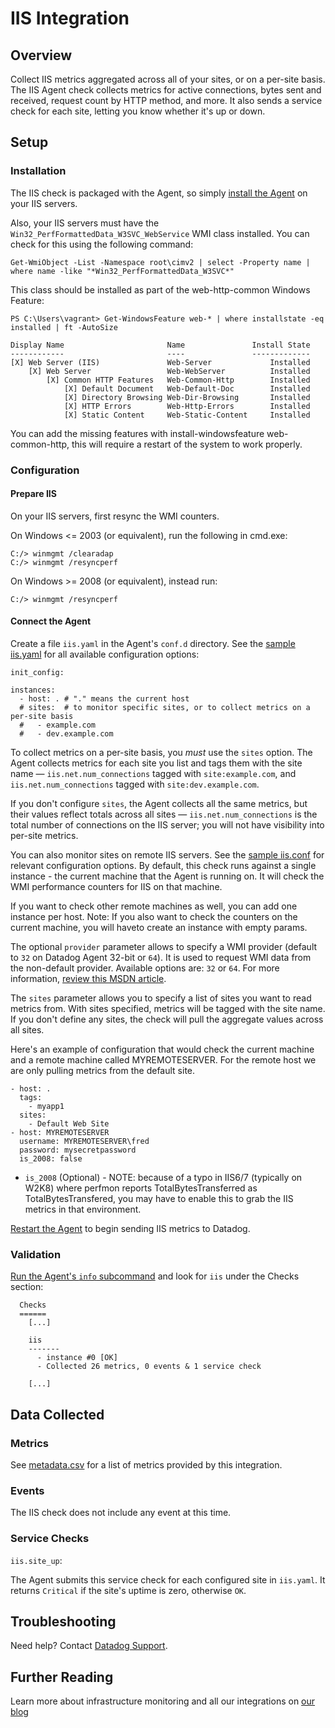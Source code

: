 # IIS Integration

## Overview

Collect IIS metrics aggregated across all of your sites, or on a per-site basis. The IIS Agent check collects metrics for active connections, bytes sent and received, request count by HTTP method, and more. It also sends a service check for each site, letting you know whether it's up or down.

## Setup
### Installation

The IIS check is packaged with the Agent, so simply [install the Agent](https://app.datadoghq.com/account/settings#agent) on your IIS servers.

Also, your IIS servers must have the `Win32_PerfFormattedData_W3SVC_WebService` WMI class installed. 
You can check for this using the following command:

```
Get-WmiObject -List -Namespace root\cimv2 | select -Property name | where name -like "*Win32_PerfFormattedData_W3SVC*"
```

This class should be installed as part of the web-http-common Windows Feature:

```
PS C:\Users\vagrant> Get-WindowsFeature web-* | where installstate -eq installed | ft -AutoSize

Display Name                       Name               Install State
------------                       ----               -------------
[X] Web Server (IIS)               Web-Server             Installed
    [X] Web Server                 Web-WebServer          Installed
        [X] Common HTTP Features   Web-Common-Http        Installed
            [X] Default Document   Web-Default-Doc        Installed
            [X] Directory Browsing Web-Dir-Browsing       Installed
            [X] HTTP Errors        Web-Http-Errors        Installed
            [X] Static Content     Web-Static-Content     Installed
```

You can add the missing features with install-windowsfeature web-common-http, this will require a restart of the system to work properly.

### Configuration
#### Prepare IIS

On your IIS servers, first resync the WMI counters.

On Windows <= 2003 (or equivalent), run the following in cmd.exe:

```
C:/> winmgmt /clearadap
C:/> winmgmt /resyncperf
```

On Windows >= 2008 (or equivalent), instead run:

```
C:/> winmgmt /resyncperf
```

#### Connect the Agent

Create a file `iis.yaml` in the Agent's `conf.d` directory. See the [sample iis.yaml](https://github.com/DataDog/integrations-core/blob/master/iis/conf.yaml.example) for all available configuration options:

```
init_config:

instances:
  - host: . # "." means the current host
  # sites:  # to monitor specific sites, or to collect metrics on a per-site basis
  #   - example.com
  #   - dev.example.com
```

To collect metrics on a per-site basis, you *must* use the `sites` option. The Agent collects metrics for each site you list and tags them with the site name — `iis.net.num_connections` tagged with `site:example.com`, and `iis.net.num_connections` tagged with `site:dev.example.com`.

If you don't configure `sites`, the Agent collects all the same metrics, but their values reflect totals across all sites — `iis.net.num_connections` is the total number of connections on the IIS server; you will not have visibility into per-site metrics.

You can also monitor sites on remote IIS servers. See the [sample iis.conf](https://github.com/DataDog/integrations-core/blob/master/iis/conf.yaml.example) for relevant configuration options. By default, this check runs against a single instance - the current machine that the Agent is running on. It will check the WMI performance counters for IIS on that machine.

If you want to check other remote machines as well, you can add one instance per host.
Note: If you also want to check the counters on the current machine, you will haveto create an instance with empty params.

The optional `provider` parameter allows to specify a WMI provider (default to `32` on Datadog Agent 32-bit or `64`). It is used to request WMI data from the non-default provider. Available options are: `32` or `64`. For more information, [review this MSDN article](https://msdn.microsoft.com/en-us/library/aa393067.aspx).

The `sites` parameter allows you to specify a list of sites you want to read metrics from. With sites specified, metrics will be tagged with the site name. If you don't define any sites, the check will pull the aggregate values across all sites.

Here's an example of configuration that would check the current machine and a remote machine called MYREMOTESERVER. For the remote host we are only pulling metrics from the default site.

```
- host: .
  tags:
    - myapp1
  sites:
    - Default Web Site
- host: MYREMOTESERVER
  username: MYREMOTESERVER\fred
  password: mysecretpassword
  is_2008: false
```

* `is_2008` (Optional) - NOTE: because of a typo in IIS6/7 (typically on W2K8) where perfmon reports TotalBytesTransferred as TotalBytesTransfered, you may have to enable this to grab the IIS metrics in that environment.

[Restart the Agent](https://help.datadoghq.com/hc/en-us/articles/203764515-Start-Stop-Restart-the-Datadog-Agent) to begin sending IIS metrics to Datadog.

### Validation

[Run the Agent's `info` subcommand](https://help.datadoghq.com/hc/en-us/articles/203764635-Agent-Status-and-Information) and look for `iis` under the Checks section:

```
  Checks
  ======
    [...]

    iis
    -------
      - instance #0 [OK]
      - Collected 26 metrics, 0 events & 1 service check

    [...]
```

## Data Collected
### Metrics

See [metadata.csv](https://github.com/DataDog/integrations-core/blob/master/iis/metadata.csv) for a list of metrics provided by this integration.

### Events
The IIS check does not include any event at this time.

### Service Checks

`iis.site_up`:

The Agent submits this service check for each configured site in `iis.yaml`. It returns `Critical` if the site's uptime is zero, otherwise `OK`.

## Troubleshooting
Need help? Contact [Datadog Support](http://docs.datadoghq.com/help/).

## Further Reading
Learn more about infrastructure monitoring and all our integrations on [our blog](https://www.datadoghq.com/blog/)
